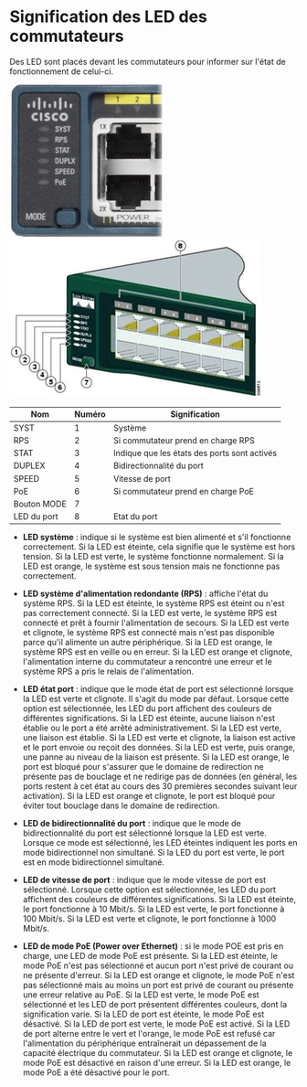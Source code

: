 # Signification des LED des commutateurs

Des LED sont placés devant les commutateurs pour informer sur l'état de fonctionnement de celui-ci.

![led commutateur image](../.images/switch_led_image.png "switch image")
![led commutateur schema](../.images/switch_led_schema.png "switch schema")  

|     Nom     | Numéro | Signification                                |
|-------------|--------|----------------------------------------------|
| SYST        | 1      | Système                                      |
| RPS         | 2      | Si commutateur prend en charge RPS           |
| STAT        | 3      | Indique que les états des ports sont activés |
| DUPLEX      | 4      | Bidirectionnalité du port                    |
| SPEED       | 5      | Vitesse de port                              |
| PoE         | 6      | Si commutateur prend en charge PoE           |
| Bouton MODE | 7      |                                              |
| LED du port | 8      | Etat du port                                 |

* **LED système** : indique si le système est bien alimenté et s'il fonctionne correctement. Si la LED est éteinte, cela signifie que le système est hors tension. Si la LED est verte, le système fonctionne normalement. Si la LED est orange, le système est sous tension mais ne fonctionne pas correctement.

* **LED système d'alimentation redondante (RPS)** : affiche l'état du système RPS. Si la LED est éteinte, le système RPS est éteint ou n'est pas correctement connecté. Si la LED est verte, le système RPS est connecté et prêt à fournir l'alimentation de secours. Si la LED est verte et clignote, le système RPS est connecté mais n'est pas disponible parce qu'il alimente un autre périphérique. Si la LED est orange, le système RPS est en veille ou en erreur. Si la LED est orange et clignote, l'alimentation interne du commutateur a rencontré une erreur et le système RPS a pris le relais de l'alimentation.

* **LED état port** : indique que le mode état de port est sélectionné lorsque la LED est verte et clignote. Il s'agit du mode par défaut. Lorsque cette option est sélectionnée, les LED du port affichent des couleurs de différentes significations. Si la LED est éteinte, aucune liaison n'est établie ou le port a été arrêté administrativement. Si la LED est verte, une liaison est établie. Si la LED est verte et clignote, la liaison est active et le port envoie ou reçoit des données. Si la LED est verte, puis orange, une panne au niveau de la liaison est présente. Si la LED est orange, le port est bloqué pour s'assurer que le domaine de redirection ne présente pas de bouclage et ne redirige pas de données (en général, les ports restent à cet état au cours des 30 premières secondes suivant leur activation). Si la LED est orange et clignote, le port est bloqué pour éviter tout bouclage dans le domaine de redirection.

* **LED de bidirectionnalité du port** : indique que le mode de bidirectionnalité du port est sélectionné lorsque la LED est verte. Lorsque ce mode est sélectionné, les LED éteintes indiquent les ports en mode bidirectionnel non simultané. Si la LED du port est verte, le port est en mode bidirectionnel simultané.

* **LED de vitesse de port** : indique que le mode vitesse de port est sélectionné. Lorsque cette option est sélectionnée, les LED du port affichent des couleurs de différentes significations. Si la LED est éteinte, le port fonctionne à 10 Mbit/s. Si la LED est verte, le port fonctionne à 100 Mbit/s. Si la LED est verte et clignote, le port fonctionne à 1000 Mbit/s.

* **LED de mode PoE (Power over Ethernet)** : si le mode POE est pris en charge, une LED de mode PoE est présente. Si la LED est éteinte, le mode PoE n'est pas sélectionné et aucun port n'est privé de courant ou ne présente d'erreur. Si la LED est orange et clignote, le mode PoE n'est pas sélectionné mais au moins un port est privé de courant ou présente une erreur relative au PoE. Si la LED est verte, le mode PoE est sélectionné et les LED de port présentent différentes couleurs, dont la signification varie. Si la LED de port est éteinte, le mode PoE est désactivé. Si la LED de port est verte, le mode PoE est activé. Si la LED de port alterne entre le vert et l'orange, le mode PoE est refusé car l'alimentation du périphérique entraînerait un dépassement de la capacité électrique du commutateur. Si la LED est orange et clignote, le mode PoE est désactivé en raison d'une erreur. Si la LED est orange, le mode PoE a été désactivé pour le port.